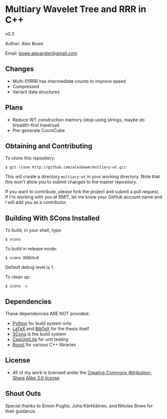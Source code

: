 Multiary Wavelet Tree and RRR in C++
====================================

v0.3

Author: Alex Bowe

Email:  bowe.alexander@gmail.com

Changes
-------  
 * Multi-01RRR has intermediate counts to improve speed
 * Compressed
 * Variant data structures

Plans
-----   
 * Reduce WT construction memory (stop using strings, maybe do breadth-first
   traversal)
 * Pre-generate CountCube

Obtaining and Contributing
--------------------------  
To clone this repository:

	$ git clone http://github.com/alexbowe/multiary-wt.git
	
This will create a directory `multiary-wt` in your working directory. Note that this won't allow you to submit changes to the master repository.

If you want to contribute, please fork the project and submit a pull request. If I'm working with you at RMIT, let me know your GitHub account name and I will add you as a contributor.


Building With SCons Installed
-----------------------------  
To build, in your shell, type:
	
	$ scons
	
To build in release mode:

	$ scons DEBUG=0

Default debug level is 1.

To clean up:

	$ scons -c


Dependencies
------------  
These dependencies ARE NOT provided:

 * [Python](http://www.python.org) for build system only
 * [LaTeX](http://www.latex-project.org/) and [BibTeX](http://www.bibtex.org/) for the thesis itself
 * [SCons](http://www.scons.org) is the build system
 * [CppUnitLite](http://www.objectmentor.com/resources/downloads.html) for unit testing
 * [Boost](www.boost.org) for various C++ libraries


License
-------  
 * All of my work is licensed under the [Creative Commons Attribution-Share Alike 3.0 license](http://creativecommons.org/licenses/by-sa/3.0/)


Shout Outs
----------  
Special thanks to Simon Puglisi, Juha Kärkkäinen, and Nikolas Bowe for their guidance.

